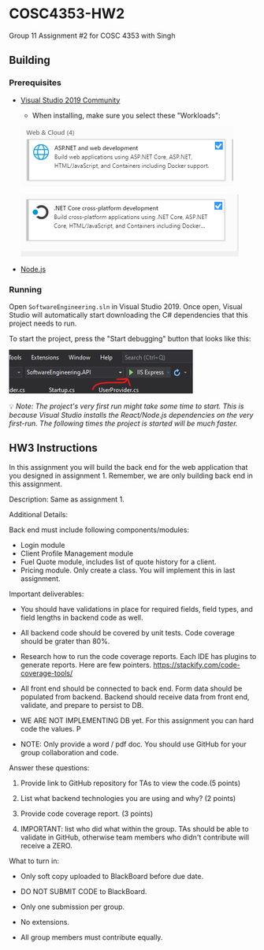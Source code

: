# COSC4353-HW2
 Group 11 Assignment #2 for COSC 4353 with Singh

## Building

### Prerequisites
- [Visual Studio 2019 Community](https://visualstudio.microsoft.com/vs/community/)
    - When installing, make sure you select these "Workloads":

    ![asp.net](images/Screenshot_01.png)

    ![.net core](images/Screenshot_02.png)


- [Node.js](https://nodejs.org/en/)

### Running

Open `SoftwareEngineering.sln` in Visual Studio 2019. Once open, Visual Studio will automatically start downloading the C# dependencies that this project needs to run.

To start the project, press the "Start debugging" button that looks like this:

![start debugging](images/Screenshot_03.png)

💡 *Note: The project's very first run might take some time to start. This is because Visual Studio installs the React/Node.js dependencies on the very first-run. The following times the project is started will be much faster.*


## HW3 Instructions

In this assignment you will build the back end for the web application that you designed in assignment 1. 
Remember, we are only building back end in this assignment.

Description: 
Same as assignment 1.

Additional Details:

Back end must include following components/modules:

- Login module
- Client Profile Management module
- Fuel Quote module, includes list of quote history for a client.
- Pricing module. Only create a class. You will implement this in last assignment.

Important deliverables:
- You should have validations in place for required fields, field types, and field lengths in backend code as well. 
- All backend code should be covered by unit tests. Code coverage should be grater than 80%. 
- Research how to run the code coverage reports. Each IDE has plugins to generate reports. Here are few pointers. https://stackify.com/code-coverage-tools/
- All front end should be connected to back end. Form data should be populated from backend. Backend should receive data from front end, validate, and prepare to persist to DB.
- WE ARE NOT IMPLEMENTING DB yet. For this assignment you can hard code the values.
P

- NOTE: Only provide a word / pdf doc. You should use GitHub for your group collaboration and code.


Answer these questions:
1. Provide link to GitHub repository for TAs to view the code.(5 points)

2. List what backend technologies you are using and why? (2 points)
3. Provide code coverage report. (3 points)
4. IMPORTANT: list who did what within the group. TAs should be able to validate in GitHub, otherwise team members who didn't contribute will receive a ZERO.


What to turn in: 
- Only soft copy uploaded to BlackBoard before due date. 
- DO NOT SUBMIT CODE to BlackBoard. 

- Only one submission per group.
- No extensions.
- All group members must contribute equally.
